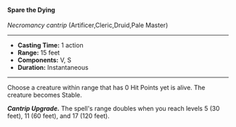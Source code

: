 #### Spare the Dying
*Necromancy cantrip* (Artificer,Cleric,Druid,Pale Master)
___
- **Casting Time:** 1 action
- **Range:** 15 feet
- **Components:** V, S
- **Duration:** Instantaneous
---
Choose a creature within range that has 0 Hit Points yet is alive. The creature becomes Stable.

***Cantrip Upgrade.*** The spell's range doubles when you reach levels 5 (30 feet), 11 (60 feet), and 17 (120 feet).
